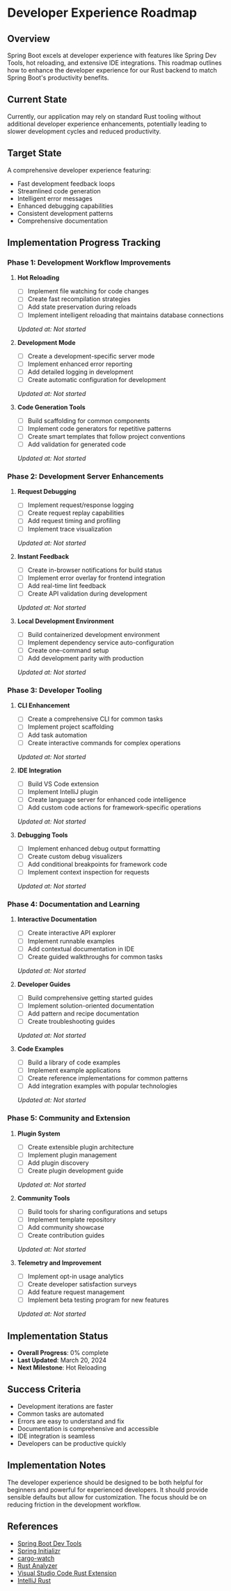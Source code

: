 # Developer Experience Roadmap

## Overview
Spring Boot excels at developer experience with features like Spring Dev Tools, hot reloading, and extensive IDE integrations. This roadmap outlines how to enhance the developer experience for our Rust backend to match Spring Boot's productivity benefits.

## Current State
Currently, our application may rely on standard Rust tooling without additional developer experience enhancements, potentially leading to slower development cycles and reduced productivity.

## Target State
A comprehensive developer experience featuring:
- Fast development feedback loops
- Streamlined code generation
- Intelligent error messages
- Enhanced debugging capabilities
- Consistent development patterns
- Comprehensive documentation

## Implementation Progress Tracking

### Phase 1: Development Workflow Improvements
1. **Hot Reloading**
   - [ ] Implement file watching for code changes
   - [ ] Create fast recompilation strategies
   - [ ] Add state preservation during reloads
   - [ ] Implement intelligent reloading that maintains database connections
   
   *Updated at: Not started*

2. **Development Mode**
   - [ ] Create a development-specific server mode
   - [ ] Implement enhanced error reporting
   - [ ] Add detailed logging in development
   - [ ] Create automatic configuration for development
   
   *Updated at: Not started*

3. **Code Generation Tools**
   - [ ] Build scaffolding for common components
   - [ ] Implement code generators for repetitive patterns
   - [ ] Create smart templates that follow project conventions
   - [ ] Add validation for generated code
   
   *Updated at: Not started*

### Phase 2: Development Server Enhancements
1. **Request Debugging**
   - [ ] Implement request/response logging
   - [ ] Create request replay capabilities
   - [ ] Add request timing and profiling
   - [ ] Implement trace visualization
   
   *Updated at: Not started*

2. **Instant Feedback**
   - [ ] Create in-browser notifications for build status
   - [ ] Implement error overlay for frontend integration
   - [ ] Add real-time lint feedback
   - [ ] Create API validation during development
   
   *Updated at: Not started*

3. **Local Development Environment**
   - [ ] Build containerized development environment
   - [ ] Implement dependency service auto-configuration
   - [ ] Create one-command setup
   - [ ] Add development parity with production
   
   *Updated at: Not started*

### Phase 3: Developer Tooling
1. **CLI Enhancement**
   - [ ] Create a comprehensive CLI for common tasks
   - [ ] Implement project scaffolding
   - [ ] Add task automation
   - [ ] Create interactive commands for complex operations
   
   *Updated at: Not started*

2. **IDE Integration**
   - [ ] Build VS Code extension
   - [ ] Implement IntelliJ plugin
   - [ ] Create language server for enhanced code intelligence
   - [ ] Add custom code actions for framework-specific operations
   
   *Updated at: Not started*

3. **Debugging Tools**
   - [ ] Implement enhanced debug output formatting
   - [ ] Create custom debug visualizers
   - [ ] Add conditional breakpoints for framework code
   - [ ] Implement context inspection for requests
   
   *Updated at: Not started*

### Phase 4: Documentation and Learning
1. **Interactive Documentation**
   - [ ] Create interactive API explorer
   - [ ] Implement runnable examples
   - [ ] Add contextual documentation in IDE
   - [ ] Create guided walkthroughs for common tasks
   
   *Updated at: Not started*

2. **Developer Guides**
   - [ ] Build comprehensive getting started guides
   - [ ] Implement solution-oriented documentation
   - [ ] Add pattern and recipe documentation
   - [ ] Create troubleshooting guides
   
   *Updated at: Not started*

3. **Code Examples**
   - [ ] Build a library of code examples
   - [ ] Implement example applications
   - [ ] Create reference implementations for common patterns
   - [ ] Add integration examples with popular technologies
   
   *Updated at: Not started*

### Phase 5: Community and Extension
1. **Plugin System**
   - [ ] Create extensible plugin architecture
   - [ ] Implement plugin management
   - [ ] Add plugin discovery
   - [ ] Create plugin development guide
   
   *Updated at: Not started*

2. **Community Tools**
   - [ ] Build tools for sharing configurations and setups
   - [ ] Implement template repository
   - [ ] Add community showcase
   - [ ] Create contribution guides
   
   *Updated at: Not started*

3. **Telemetry and Improvement**
   - [ ] Implement opt-in usage analytics
   - [ ] Create developer satisfaction surveys
   - [ ] Add feature request management
   - [ ] Implement beta testing program for new features
   
   *Updated at: Not started*

## Implementation Status
- **Overall Progress**: 0% complete
- **Last Updated**: March 20, 2024
- **Next Milestone**: Hot Reloading

## Success Criteria
- Development iterations are faster
- Common tasks are automated
- Errors are easy to understand and fix
- Documentation is comprehensive and accessible
- IDE integration is seamless
- Developers can be productive quickly

## Implementation Notes
The developer experience should be designed to be both helpful for beginners and powerful for experienced developers. It should provide sensible defaults but allow for customization. The focus should be on reducing friction in the development workflow.

## References
- [Spring Boot Dev Tools](https://docs.spring.io/spring-boot/docs/current/reference/html/using.html#using.devtools)
- [Spring Initializr](https://start.spring.io/)
- [cargo-watch](https://crates.io/crates/cargo-watch)
- [Rust Analyzer](https://rust-analyzer.github.io/)
- [Visual Studio Code Rust Extension](https://marketplace.visualstudio.com/items?itemName=rust-lang.rust-analyzer)
- [IntelliJ Rust](https://intellij-rust.github.io/) 